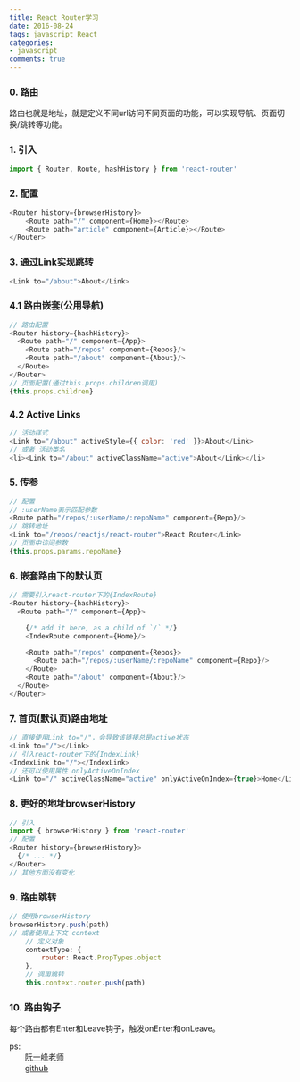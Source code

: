 ```yaml
---
title: React Router学习
date: 2016-08-24
tags: javascript React
categories: 
- javascript
comments: true
---
```


### 0. 路由

路由也就是地址，就是定义不同url访问不同页面的功能，可以实现导航、页面切换/跳转等功能。

### 1. 引入
```javascript 
import { Router, Route, hashHistory } from 'react-router'
```

### 2. 配置
```javascript
<Router history={browserHistory}>
	<Route path="/" component={Home}></Route>
	<Route path="article" component={Article}></Route>
</Router>
```

### 3. 通过Link实现跳转
```javascript
<Link to="/about">About</Link>
```

### 4.1 路由嵌套(公用导航)
```javascript
// 路由配置
<Router history={hashHistory}>
  <Route path="/" component={App}>
    <Route path="/repos" component={Repos}/>
    <Route path="/about" component={About}/>
  </Route>
</Router>
// 页面配置(通过this.props.children调用)
{this.props.children}
```

### 4.2 Active Links
```javascript
// 活动样式
<Link to="/about" activeStyle={{ color: 'red' }}>About</Link>
// 或者 活动类名
<li><Link to="/about" activeClassName="active">About</Link></li>
```

### 5. 传参
```javascript
// 配置
// :userName表示匹配参数
<Route path="/repos/:userName/:repoName" component={Repo}/>
// 跳转地址
<Link to="/repos/reactjs/react-router">React Router</Link>
// 页面中访问参数
{this.props.params.repoName}
```

### 6. 嵌套路由下的默认页
```javascript
// 需要引入react-router下的{IndexRoute}
<Router history={hashHistory}>
  <Route path="/" component={App}>

    {/* add it here, as a child of `/` */}
    <IndexRoute component={Home}/>

    <Route path="/repos" component={Repos}>
      <Route path="/repos/:userName/:repoName" component={Repo}/>
    </Route>
    <Route path="/about" component={About}/>
  </Route>
</Router>
```

### 7. 首页(默认页)路由地址
```javascript
// 直接使用Link to="/"，会导致该链接总是active状态
<Link to="/"></Link>
// 引入react-router下的{IndexLink}
<IndexLink to="/"></IndexLink>
// 还可以使用属性 onlyActiveOnIndex
<Link to="/" activeClassName="active" onlyActiveOnIndex={true}>Home</Link>
```
### 8. 更好的地址browserHistory
```javascript
// 引入
import { browserHistory } from 'react-router'
// 配置
<Router history={browserHistory}>
  {/* ... */}
</Router>
// 其他方面没有变化
```

### 9. 路由跳转
```javascript
// 使用browserHistory
browserHistory.push(path)
// 或者使用上下文 context
	// 定义对象
	contextType: {
		router: React.PropTypes.object
	},
	// 调用跳转
	this.context.router.push(path)
```

### 10. 路由钩子
每个路由都有Enter和Leave钩子，触发onEnter和onLeave。

ps:   
　　[阮一峰老师](http://www.ruanyifeng.com/blog/2016/05/react_router.html?utm_source=tool.lu)  
　　[github](https://github.com/reactjs/react-router)